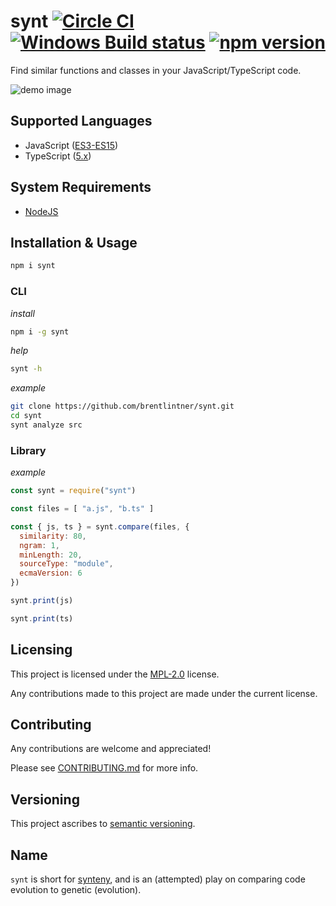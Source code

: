 # synt [![Circle CI](https://circleci.com/gh/brentlintner/synt.svg?style=shield)](https://circleci.com/gh/brentlintner/synt) [![Windows Build status](https://ci.appveyor.com/api/projects/status/t2hy3nxlqc685n1m/branch/master?svg=true)](https://ci.appveyor.com/project/brentlintner/synt/branch/master) [![npm version](https://badge.fury.io/js/synt.svg)](https://badge.fury.io/js/synt)

Find similar functions and classes in your JavaScript/TypeScript code.

![demo image](https://github.com/brentlintner/synt/assets/93340/1f4f73c2-ca4c-4d55-84a9-9fe5af3489ca)

## Supported Languages

* JavaScript ([ES3-ES15](https://github.com/eslint/espree?tab=readme-ov-file#options))
* TypeScript ([5.x](https://github.com/microsoft/TypeScript/tree/v5.3.3))

## System Requirements

* [NodeJS](http://nodejs.org)

## Installation & Usage

```sh
npm i synt
```

### CLI

*install*

```sh
npm i -g synt
```

*help*

```sh
synt -h
```

*example*

```sh
git clone https://github.com/brentlintner/synt.git
cd synt
synt analyze src
```

### Library

*example*

```javascript
const synt = require("synt")

const files = [ "a.js", "b.ts" ]

const { js, ts } = synt.compare(files, {
  similarity: 80,
  ngram: 1,
  minLength: 20,
  sourceType: "module",
  ecmaVersion: 6
})

synt.print(js)

synt.print(ts)
```

## Licensing

This project is licensed under the [MPL-2.0](LICENSE) license.

Any contributions made to this project are made under the current license.

## Contributing

Any contributions are welcome and appreciated!

Please see [CONTRIBUTING.md](CONTRIBUTING.md) for more info.

## Versioning

This project ascribes to [semantic versioning](http://semver.org).

## Name

`synt` is short for [synteny](http://en.wikipedia.org/wiki/Synteny), and is
an (attempted) play on comparing code evolution to genetic (evolution).
